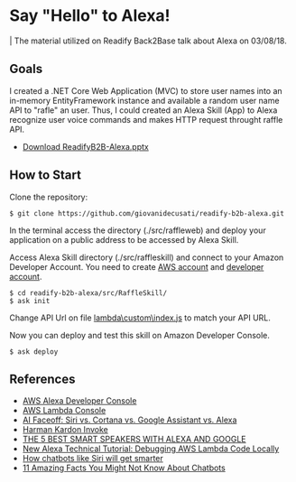 # Say "Hello" to Alexa!

| The material utilized on Readify Back2Base talk about Alexa on 03/08/18.

## Goals
I created a .NET Core Web Application (MVC) to store user names into an in-memory EntityFramework instance and available a random user name API to "rafle" an user. Thus, I could created an Alexa Skill (App) to Alexa recognize user voice commands and makes HTTP request throught raffle API.

* [Download ReadifyB2B-Alexa.pptx](./ReadifyB2B-Alexa.pptx)

## How to Start
Clone the repository:
```
$ git clone https://github.com/giovanidecusati/readify-b2b-alexa.git
```
In the terminal access the directory (./src/raffleweb) and deploy your application on a public address to be accessed by Alexa Skill.

Access Alexa Skill directory (./src/raffleskill) and connect to your Amazon Developer Account. You need to create [AWS account](https://console.aws.amazon.com) and [developer account](https://developer.amazon.com).
```
$ cd readify-b2b-alexa/src/RaffleSkill/
$ ask init
```
Change API Url on file [lambda\custom\index.js](.src\RaffleSkill\lambda\custom\index.js) to match your API URL.

Now you can deploy and test this skill on Amazon Developer Console.
```
$ ask deploy
```

## References
* [AWS Alexa Developer Console](https://developer.amazon.com/alexa/console/ask)
* [AWS Lambda Console](https://console.aws.amazon.com/lambda/home?region=us-east-1&#/functions)
* [AI Faceoff: Siri vs. Cortana vs. Google Assistant vs. Alexa](https://www.businessnewsdaily.com/10315-siri-cortana-google-assistant-amazon-alexa-face-off.html)
* [Harman Kardon Invoke](https://au.pcmag.com/harman-kardon-invoke/50169/review/harman-kardon-invoke)
* [THE 5 BEST SMART SPEAKERS WITH ALEXA AND GOOGLE](https://www.wired.com/story/best-smart-speakers/)
* [New Alexa Technical Tutorial: Debugging AWS Lambda Code Locally](https://developer.amazon.com/blogs/post/tx24z2qzp5rrtg1/new-alexa-technical-tutorial-debugging-aws-lambda-code-locally
)
* [How chatbots like Siri will get smarter](https://www.cio.com/article/3149087/artificial-intelligence/how-chatbots-like-siri-will-get-smarter.html
)
* [11 Amazing Facts You Might Not Know About Chatbots](https://medium.com/marketing-and-entrepreneurship/11-amazing-facts-you-might-not-know-about-chatbots-8cdf331181f8)
